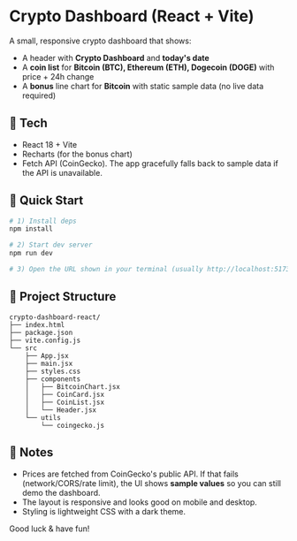 # Crypto Dashboard (React + Vite)

A small, responsive crypto dashboard that shows:
- A header with **Crypto Dashboard** and **today's date**
- A **coin list** for **Bitcoin (BTC), Ethereum (ETH), Dogecoin (DOGE)** with price + 24h change
- A **bonus** line chart for **Bitcoin** with static sample data (no live data required)

## 🧰 Tech
- React 18 + Vite
- Recharts (for the bonus chart)
- Fetch API (CoinGecko). The app gracefully falls back to sample data if the API is unavailable.

## 🚀 Quick Start

```bash
# 1) Install deps
npm install

# 2) Start dev server
npm run dev

# 3) Open the URL shown in your terminal (usually http://localhost:5173)
```

## 📁 Project Structure

```
crypto-dashboard-react/
├── index.html
├── package.json
├── vite.config.js
└── src
    ├── App.jsx
    ├── main.jsx
    ├── styles.css
    ├── components
    │   ├── BitcoinChart.jsx
    │   ├── CoinCard.jsx
    │   ├── CoinList.jsx
    │   └── Header.jsx
    └── utils
        └── coingecko.js
```

## 📝 Notes
- Prices are fetched from CoinGecko's public API. If that fails (network/CORS/rate limit), the UI shows **sample values** so you can still demo the dashboard.
- The layout is responsive and looks good on mobile and desktop.
- Styling is lightweight CSS with a dark theme.

Good luck & have fun!
